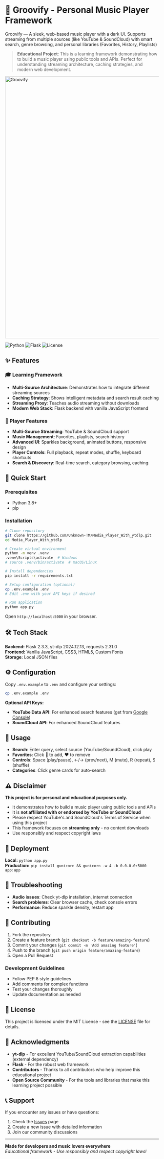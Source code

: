 # 🎵 Groovify - Personal Music Player Framework

Groovify — A sleek, web-based music player with a dark UI. Supports streaming from multiple sources (like YouTube & SoundCloud) with smart search, genre browsing, and personal libraries (Favorites, History, Playlists)

> **Educational Project**: This is a learning framework demonstrating how to build a music player using public tools and APIs. Perfect for understanding streaming architecture, caching strategies, and modern web development.


<img width="1847" height="856" alt="Groovify" src="https://github.com/user-attachments/assets/6414a5b2-897d-4ecf-b479-2324df6ece17" />

![Python](https://img.shields.io/badge/Python-3.8+-blue) ![Flask](https://img.shields.io/badge/Flask-2.3.3-green) ![License](https://img.shields.io/badge/License-MIT-yellow)

## ✨ Features

### 🎓 Learning Framework
- **Multi-Source Architecture**: Demonstrates how to integrate different streaming sources
- **Caching Strategy**: Shows intelligent metadata and search result caching
- **Streaming Proxy**: Teaches audio streaming without downloads
- **Modern Web Stack**: Flask backend with vanilla JavaScript frontend

### 🎵 Player Features
- **Multi-Source Streaming**: YouTube & SoundCloud support
- **Music Management**: Favorites, playlists, search history
- **Advanced UI**: Sparkles background, animated buttons, responsive design
- **Player Controls**: Full playback, repeat modes, shuffle, keyboard shortcuts
- **Search & Discovery**: Real-time search, category browsing, caching

## 🚀 Quick Start

### Prerequisites
- Python 3.8+
- pip

### Installation
```bash
# Clone repository
git clone https://github.com/Unknown-TM/Media_Player_With_ytdlp.git
cd Media_Player_With_ytdlp

# Create virtual environment
python -m venv .venv
.venv\Scripts\activate  # Windows
# source .venv/bin/activate  # macOS/Linux

# Install dependencies
pip install -r requirements.txt

# Setup configuration (optional)
cp .env.example .env
# Edit .env with your API keys if desired

# Run application
python app.py
```

Open `http://localhost:5000` in your browser.

## 🛠️ Tech Stack

**Backend:** Flask 2.3.3, yt-dlp 2024.12.13, requests 2.31.0  
**Frontend:** Vanilla JavaScript, CSS3, HTML5, Custom Fonts  
**Storage:** Local JSON files

## ⚙️ Configuration

Copy `.env.example` to `.env` and configure your settings:

```bash
cp .env.example .env
```

**Optional API Keys:**
- **YouTube Data API**: For enhanced search features (get from [Google Console](https://console.developers.google.com/))
- **SoundCloud API**: For enhanced SoundCloud features

## 🎯 Usage

- **Search**: Enter query, select source (YouTube/SoundCloud), click play
- **Favorites**: Click 🤍 to add, ❤️ to remove
- **Controls**: Space (play/pause), ←/→ (prev/next), M (mute), R (repeat), S (shuffle)
- **Categories**: Click genre cards for auto-search

## ⚠️ Disclaimer

**This project is for personal and educational purposes only.**

- It demonstrates how to build a music player using public tools and APIs
- It is **not affiliated with or endorsed by YouTube or SoundCloud**
- Please respect YouTube's and SoundCloud's Terms of Service when using this project
- This framework focuses on **streaming only** - no content downloads
- Use responsibly and respect copyright laws

## 🚀 Deployment

**Local:** `python app.py`  
**Production:** `pip install gunicorn && gunicorn -w 4 -b 0.0.0.0:5000 app:app`

## 🐛 Troubleshooting

- **Audio issues**: Check yt-dlp installation, internet connection
- **Search problems**: Clear browser cache, check console errors
- **Performance**: Reduce sparkle density, restart app

## 🤝 Contributing

1. Fork the repository
2. Create a feature branch (`git checkout -b feature/amazing-feature`)
3. Commit your changes (`git commit -m 'Add amazing feature'`)
4. Push to the branch (`git push origin feature/amazing-feature`)
5. Open a Pull Request

### Development Guidelines
- Follow PEP 8 style guidelines
- Add comments for complex functions
- Test your changes thoroughly
- Update documentation as needed

## 📝 License

This project is licensed under the MIT License - see the [LICENSE](LICENSE) file for details.

## 🙏 Acknowledgments

- **yt-dlp** - For excellent YouTube/SoundCloud extraction capabilities (external dependency)
- **Flask** - For the robust web framework
- **Contributors** - Thanks to all contributors who help improve this educational project
- **Open Source Community** - For the tools and libraries that make this learning project possible

## 📞 Support

If you encounter any issues or have questions:

1. Check the [Issues](https://github.com/Unknown-TM/Groovify/issues) page
2. Create a new issue with detailed information
3. Join our community discussions

---

**Made for developers and music lovers everywhere**  
*Educational framework - Use responsibly and respect copyright laws!*
